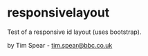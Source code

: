 # responsivelayout
Test of a responsive id layout (uses bootstrap).

by Tim Spear - tim.spear@bbc.co.uk
